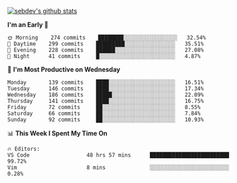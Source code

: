 [![sebdev's github stats](https://github-readme-stats.vercel.app/api?username=sebdeveloper6952&theme=vue-dark)](https://github.com/anuraghazra/github-readme-stats)
<!--START_SECTION:waka-->
**I'm an Early 🐤** 

```text
🌞 Morning    274 commits    ████████░░░░░░░░░░░░░░░░░   32.54% 
🌆 Daytime    299 commits    █████████░░░░░░░░░░░░░░░░   35.51% 
🌃 Evening    228 commits    ██████░░░░░░░░░░░░░░░░░░░   27.08% 
🌙 Night      41 commits     █░░░░░░░░░░░░░░░░░░░░░░░░   4.87%

```
📅 **I'm Most Productive on Wednesday** 

```text
Monday       139 commits    ████░░░░░░░░░░░░░░░░░░░░░   16.51% 
Tuesday      146 commits    ████░░░░░░░░░░░░░░░░░░░░░   17.34% 
Wednesday    186 commits    █████░░░░░░░░░░░░░░░░░░░░   22.09% 
Thursday     141 commits    ████░░░░░░░░░░░░░░░░░░░░░   16.75% 
Friday       72 commits     ██░░░░░░░░░░░░░░░░░░░░░░░   8.55% 
Saturday     66 commits     ██░░░░░░░░░░░░░░░░░░░░░░░   7.84% 
Sunday       92 commits     ██░░░░░░░░░░░░░░░░░░░░░░░   10.93%

```


📊 **This Week I Spent My Time On** 

```text
🔥 Editors: 
VS Code                  48 hrs 57 mins      █████████████████████████   99.72% 
Vim                      8 mins              ░░░░░░░░░░░░░░░░░░░░░░░░░   0.28%

```


<!--END_SECTION:waka-->
